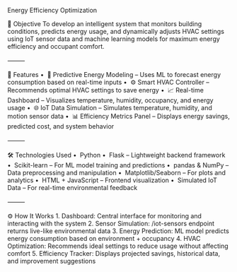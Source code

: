 Energy Efficiency Optimization

🎯 Objective To develop an intelligent system that monitors building conditions, predicts energy usage, and dynamically adjusts HVAC settings using IoT sensor data and machine learning models for maximum energy efficiency and occupant comfort.

⸻

🚀 Features •   🔄 Predictive Energy Modeling – Uses ML to forecast energy consumption based on real-time inputs •   ⚙️ Smart HVAC Controller – Recommends optimal HVAC settings to save energy •   📈 Real-time Dashboard – Visualizes temperature, humidity, occupancy, and energy usage •   🌐 IoT Data Simulation – Simulates temperature, humidity, and motion sensor data •   📊 Efficiency Metrics Panel – Displays energy savings, predicted cost, and system behavior

⸻

🛠️ Technologies Used •   Python •   Flask – Lightweight backend framework •   Scikit-learn – For ML model training and predictions •   pandas & NumPy – Data preprocessing and manipulation •   Matplotlib/Seaborn – For plots and analytics •   HTML + JavaScript – Frontend visualization •   Simulated IoT Data – For real-time environmental feedback

⸻

⚙️ How It Works 1. Dashboard: Central interface for monitoring and interacting with the system 2. Sensor Simulation: /iot-sensors endpoint returns live-like environmental data 3. Energy Prediction: ML model predicts energy consumption based on environment + occupancy 4. HVAC Optimization: Recommends ideal settings to reduce usage without affecting comfort 5. Efficiency Tracker: Displays projected savings, historical data, and improvement suggestions
